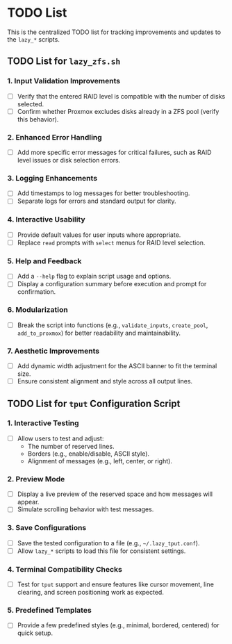 # TODO List

This is the centralized TODO list for tracking improvements and updates to the `lazy_*` scripts.

## TODO List for `lazy_zfs.sh`

### 1. Input Validation Improvements
- [ ] Verify that the entered RAID level is compatible with the number of disks selected.
- [ ] Confirm whether Proxmox excludes disks already in a ZFS pool (verify this behavior).

### 2. Enhanced Error Handling
- [ ] Add more specific error messages for critical failures, such as RAID level issues or disk selection errors.

### 3. Logging Enhancements
- [ ] Add timestamps to log messages for better troubleshooting.
- [ ] Separate logs for errors and standard output for clarity.

### 4. Interactive Usability
- [ ] Provide default values for user inputs where appropriate.
- [ ] Replace `read` prompts with `select` menus for RAID level selection.

### 5. Help and Feedback
- [ ] Add a `--help` flag to explain script usage and options.
- [ ] Display a configuration summary before execution and prompt for confirmation.

### 6. Modularization
- [ ] Break the script into functions (e.g., `validate_inputs`, `create_pool`, `add_to_proxmox`) for better readability and maintainability.

### 7. Aesthetic Improvements
- [ ] Add dynamic width adjustment for the ASCII banner to fit the terminal size.
- [ ] Ensure consistent alignment and style across all output lines.

## TODO List for `tput` Configuration Script

### 1. Interactive Testing
- [ ] Allow users to test and adjust:
  - The number of reserved lines.
  - Borders (e.g., enable/disable, ASCII style).
  - Alignment of messages (e.g., left, center, or right).

### 2. Preview Mode
- [ ] Display a live preview of the reserved space and how messages will appear.
- [ ] Simulate scrolling behavior with test messages.

### 3. Save Configurations
- [ ] Save the tested configuration to a file (e.g., `~/.lazy_tput.conf`).
- [ ] Allow `lazy_*` scripts to load this file for consistent settings.

### 4. Terminal Compatibility Checks
- [ ] Test for `tput` support and ensure features like cursor movement, line clearing, and screen positioning work as expected.

### 5. Predefined Templates
- [ ] Provide a few predefined styles (e.g., minimal, bordered, centered) for quick setup.